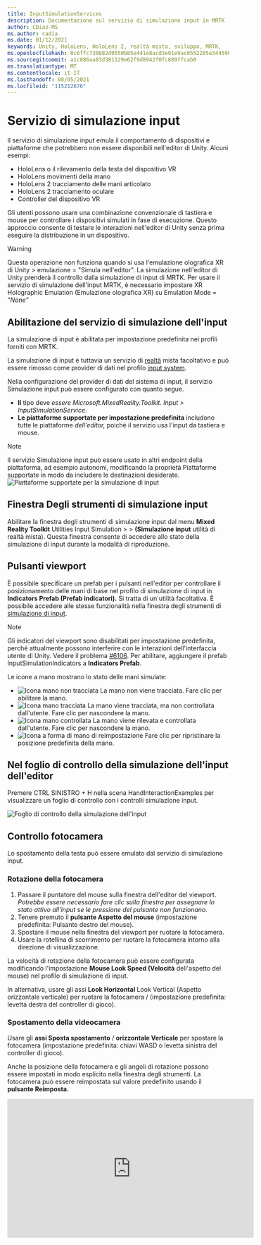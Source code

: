 ```yaml
---
title: InputSimulationServices
description: Documentazione sul servizio di simulazione input in MRTK
author: CDiaz-MS
ms.author: cadia
ms.date: 01/12/2021
keywords: Unity, HoloLens, HoloLens 2, realtà mista, sviluppo, MRTK,
ms.openlocfilehash: 0c6ffc730882d0550b85e441e8acd3e91e9ac0552285e344596aec295def2202
ms.sourcegitcommit: a1c086aa83d381129e62f9d8942f0fc889ffcab0
ms.translationtype: MT
ms.contentlocale: it-IT
ms.lasthandoff: 08/05/2021
ms.locfileid: "115212676"
---
```

# <a name="input-simulation-service"></a>Servizio di simulazione input

Il servizio di simulazione input emula il comportamento di dispositivi e piattaforme che potrebbero non essere disponibili nell'editor di Unity. Alcuni esempi:

* HoloLens o il rilevamento della testa del dispositivo VR
* HoloLens movimenti della mano
* HoloLens 2 tracciamento delle mani articolato
* HoloLens 2 tracciamento oculare
* Controller del dispositivo VR

Gli utenti possono usare una combinazione convenzionale di tastiera e mouse per controllare i dispositivi simulati in fase di esecuzione. Questo approccio consente di testare le interazioni nell'editor di Unity senza prima eseguire la distribuzione in un dispositivo.

> [!WARNING]
> Questa operazione non funziona quando si usa l'emulazione olografica XR di Unity > emulazione = "Simula nell'editor". La simulazione nell'editor di Unity prenderà il controllo dalla simulazione di input di MRTK. Per usare il servizio di simulazione dell'input MRTK, è necessario impostare XR Holographic Emulation (Emulazione olografica XR) su Emulation Mode = *"None"*

## <a name="enabling-the-input-simulation-service"></a>Abilitazione del servizio di simulazione dell'input

La simulazione di input è abilitata per impostazione predefinita nei profili forniti con MRTK.

La simulazione di input è tuttavia un servizio di [realtà](../../architecture/mixed-reality-services.md) mista facoltativo e può essere rimosso come provider di dati nel profilo [input system](../input/input-providers.md).

Nella configurazione del provider di dati del sistema di input, il servizio Simulazione input può essere configurato con quanto segue.

* **Il** tipo deve *essere Microsoft.MixedReality.Toolkit. Input > InputSimulationService*.
* **Le piattaforme supportate per impostazione predefinita** includono tutte le piattaforme *dell'editor,* poiché il servizio usa l'input da tastiera e mouse.

> [!NOTE]
> Il servizio Simulazione input può essere usato in altri  endpoint della piattaforma, ad esempio autonomi, modificando la proprietà Piattaforme supportate in modo da includere le destinazioni desiderate.
> ![Piattaforme supportate per la simulazione di input](../images/input-simulation/InputSimulationSupportedPlatforms.gif)

## <a name="input-simulation-tools-window"></a>Finestra Degli strumenti di simulazione input

Abilitare la finestra degli strumenti di simulazione input dal menu **Mixed Reality Toolkit** Utilities Input Simulation  >    >  **(Simulazione input** utilità di realtà mista). Questa finestra consente di accedere allo stato della simulazione di input durante la modalità di riproduzione.

## <a name="viewport-buttons"></a>Pulsanti viewport

È possibile specificare un prefab per i pulsanti nell'editor per controllare il posizionamento delle mani di base nel profilo di simulazione di input in **Indicators Prefab (Prefab indicatori).** Si tratta di un'utilità facoltativa. È possibile accedere alle stesse funzionalità nella finestra degli strumenti di [simulazione di input](#input-simulation-tools-window).

> [!NOTE]
> Gli indicatori del viewport sono disabilitati per impostazione predefinita, perché attualmente possono interferire con le interazioni dell'interfaccia utente di Unity. Vedere il problema [#6106](https://github.com/microsoft/MixedRealityToolkit-Unity/issues/6106). Per abilitare, aggiungere il prefab InputSimulationIndicators a **Indicators Prefab**.

Le icone a mano mostrano lo stato delle mani simulate:

* ![Icona mano non tracciata](../images/input-simulation/MRTK_InputSimulation_HandIndicator_Untracked.png) La mano non viene tracciata. Fare clic per abilitare la mano.
* ![Icona mano tracciata](../images/input-simulation/MRTK_InputSimulation_HandIndicator_Tracked.png "Icona mano tracciata") La mano viene tracciata, ma non controllata dall'utente. Fare clic per nascondere la mano.
* ![Icona mano controllata](../images/input-simulation/MRTK_InputSimulation_HandIndicator_Controlled.png "Icona mano controllata") La mano viene rilevata e controllata dall'utente. Fare clic per nascondere la mano.
* ![Icona a forma di mano di reimpostazione](../images/input-simulation/MRTK_InputSimulation_HandIndicator_Reset.png "Icona a forma di mano di reimpostazione") Fare clic per ripristinare la posizione predefinita della mano.

## <a name="in-editor-input-simulation-cheat-sheet"></a>Nel foglio di controllo della simulazione dell'input dell'editor

Premere CTRL SINISTRO + H nella scena HandInteractionExamples per visualizzare un foglio di controllo con i controlli simulazione input.

![Foglio di controllo della simulazione dell'input](https://user-images.githubusercontent.com/39840334/86066480-13637f00-ba27-11ea-8814-d222d548f684.gif)

## <a name="camera-control"></a>Controllo fotocamera

Lo spostamento della testa può essere emulato dal servizio di simulazione input.

### <a name="rotating-the-camera"></a>Rotazione della fotocamera

1. Passare il puntatore del mouse sulla finestra dell'editor del viewport.
    *Potrebbe essere necessario fare clic sulla finestra per assegnare lo stato attivo all'input se le pressione del pulsante non funzionano.*
1. Tenere premuto il **pulsante Aspetto del mouse** (impostazione predefinita: Pulsante destro del mouse).
1. Spostare il mouse nella finestra del viewport per ruotare la fotocamera.
1. Usare la rotellina di scorrimento per ruotare la fotocamera intorno alla direzione di visualizzazione.

La velocità di rotazione della fotocamera può essere configurata modificando l'impostazione **Mouse Look Speed (Velocità** dell'aspetto del mouse) nel profilo di simulazione di input.

In alternativa, usare gli assi **Look Horizontal** Look Vertical (Aspetto orizzontale verticale) per ruotare la fotocamera /  (impostazione predefinita: levetta destra del controller di gioco).

### <a name="moving-the-camera"></a>Spostamento della videocamera

Usare gli **assi Sposta spostamento** / **orizzontale Verticale** per spostare la fotocamera (impostazione predefinita: chiavi WASD o levetta sinistra del controller di gioco).

Anche la posizione della fotocamera e gli angoli di rotazione possono essere impostati in modo esplicito nella finestra degli strumenti. La fotocamera può essere reimpostata sul valore predefinito usando il **pulsante Reimposta.**

<iframe width="560" height="315" src="https://www.youtube.com/embed/Z7L4I1ET7GU" class="center" frameborder="0" allow="accelerometer; encrypted-media; gyroscope; picture-in-picture" allowfullscreen />

## <a name="controller-simulation"></a>Simulazione controller

La simulazione di input supporta i dispositivi controller emulati,ad esempio controller del movimento e mani. Questi controller virtuali possono interagire con qualsiasi oggetto che supporta controller normali, ad esempio pulsanti o oggetti afferrabili.

### <a name="controller-simulation-mode"></a>Modalità di simulazione controller

Nella finestra degli [strumenti di simulazione dell'input](#input-simulation-tools-window) **l'impostazione Modalità** di simulazione controller predefinita consente di alternare tre modelli di input distinti. Questa modalità predefinita può essere impostata anche nel profilo di simulazione di input.

* *Mani articolate:* simula un dispositivo a mano completamente articolato con dati di posizione giunzione.

   Emula HoloLens 2 di interazione.

   In questa modalità è possibile simulare interazioni basate sul posizionamento preciso della mano o sull'uso del tocco.

* *Movimenti della mano:* simula un modello di mano semplificato con tocco e movimenti di base.

   Emula [HoloLens di interazione.](https://docs.microsoft.com/windows/mixed-reality/gestures)

   Lo stato attivo viene controllato usando il puntatore Sguardo fisso. Il *movimento tocco viene* usato per interagire con i pulsanti.

* *Controller del* movimento: simula un controller del movimento usato con visori VR che funziona in modo analogo alle interazioni da lontano con le mani articolate.

   Emula il visore VR con il modello di interazione dei controller.

   I tasti di attivazione, cattura e menu vengono simulati tramite input da tastiera e mouse.

### <a name="simulating-controller-movement"></a>Simulazione del movimento del controller

Per ottenere il controllo di uno dei due controller, tieni premuto il tasto di manipolazione del controller **sinistro/destro** (impostazione *predefinita:* Maiusc di sinistra per il controller sinistro e *Spazio* per il controller destro). Mentre viene premuto il tasto di manipolazione, il controller verrà visualizzato nel viewport. Dopo il rilascio della chiave di manipolazione, i controller scompariranno dopo un breve timeout di nascondere **il controller.**

I controller possono essere attivati e bloccati rispetto alla fotocamera nella finestra degli strumenti di simulazione di [input](#input-simulation-tools-window) o premendo Toggle **Left/Right Controller Key (Attiva/Disattiva** tasto controller sinistro/destro) (impostazione predefinita: *T* per sinistra e *Y* per destra). Premere di nuovo l'interruttore per nascondere di nuovo i controller. Per manipolare i controller, **è necessario utilizzare** la chiave di manipolazione del controller sinistro/destro. Toccando due volte **la chiave di manipolazione del controller sinistro/destro** è anche possibile attivare/disattivare i controller.

Lo spostamento del mouse sposterà il controller nel piano di visualizzazione. I controller possono essere spostati più o più vicino alla fotocamera usando la rotellina **del mouse.**

Per ruotare i controller usando il mouse, tieni premuto il  tasto di manipolazione del controller **sinistro/destro** *(MAIUSC* sinistro o BARRA SPAZIATRICE) e il pulsante di rotazione del controller **(impostazione** predefinita: pulsante *CTRL* sinistro) e quindi sposta il mouse per ruotare il controller. La velocità di rotazione del controller può essere configurata modificando l'impostazione **Velocità di rotazione del controller del mouse** nel profilo di simulazione di input.

Tutto il posizionamento della mano può essere modificato anche nella finestra [degli strumenti di simulazione dell'input,](#input-simulation-tools-window)inclusa la reimpostazione delle mani sul valore predefinito.

### <a name="additional-profile-settings"></a>Impostazioni aggiuntive del profilo

* **Il moltiplicatore di profondità del** controller controlla la sensibilità del movimento di profondità della rotellina del mouse. Un numero maggiore velocizza lo zoom del controller.
* **Distanza controller predefinita** è la distanza iniziale dei controller dalla fotocamera. Facendo clic **sul pulsante Reimposta,** i controller verranno posizionati anche a questa distanza.
* **Quantità di instabilità del** controller aggiunge movimento casuale ai controller. Questa funzionalità può essere usata per simulare un monitoraggio del controller non accurato nel dispositivo e garantire che le interazioni funzionino correttamente con l'input rumoroso.

<iframe width="560" height="315" src="https://www.youtube.com/embed/uRYfwuqsjBQ" class="center" frameborder="0" allow="accelerometer; encrypted-media; gyroscope; picture-in-picture" allowfullscreen />

### <a name="hand-gestures"></a>Movimenti della mano

È anche possibile simulare movimenti della mano, ad esempio avvicinamento delle dita, afferramento, simulazione e così via.

1. Abilitare il controllo manuale usando **il tasto di manipolazione del controller sinistro/destro** *(MAIUSC sinistro* o BARRA *SPAZIATRICE)*

2. Durante la manipolazione, tieni premuto un pulsante del mouse per eseguire un movimento della mano.

È possibile eseguire il mapping di ognuno dei pulsanti del mouse per trasformare la forma della mano in un movimento diverso usando le impostazioni Movimento mano *sinistra/centrale/destra* del mouse. Il *movimento della mano predefinito* è la forma della mano quando non viene premuto alcun pulsante.

> [!NOTE]
> Il *movimento avvicinamento* delle dita è l'unico movimento che esegue l'azione "Seleziona" a questo punto.

### <a name="one-hand-manipulation"></a>Manipolazione con una mano

1. Premere e tenere premuto il tasto di manipolazione del **controller sinistro/destro** *(MAIUSC sinistro* o *BARRA SPAZIATRICE)*
2. Punto in corrispondenza dell'oggetto
3. Tenere premuto il pulsante del mouse per avvicinare le dita
4. Usare il mouse per spostare l'oggetto
5. Rilasciare il pulsante del mouse per arrestare l'interazione

<iframe width="560" height="315" src="https://www.youtube.com/embed/rM0xaHam6wM" class="center" frameborder="0" allow="accelerometer; encrypted-media; gyroscope; picture-in-picture" allowfullscreen />

### <a name="two-hand-manipulation"></a>Manipolazione a due mani

Per la manipolazione di oggetti con due mani contemporaneamente, è consigliabile la modalità mano persistente.

1. Attivare o disattivare entrambe le mani premendo i tasti di alternanza *(T/Y).*
1. Modificare una mano alla volta:
    1. Tenere **premuto lo** spazio per controllare la mano destra
    1. Spostare la mano nel punto in cui si vuole afferrare l'oggetto
    1. Premere il pulsante **sinistro del mouse per** attivare il movimento *avvicinamento delle dita.*
    1. Rilasciare **lo spazio** per interrompere il controllo della mano destra. La mano verrà bloccata sul posto e bloccata nel movimento *avvicinamento* delle dita perché non viene più manipolata.
1. Ripetere il processo con l'altra mano, afferrando lo stesso oggetto in un secondo punto.
1. Ora che entrambe le mani afferrano lo stesso oggetto, puoi spostarle per eseguire la manipolazione a due mani.

<iframe width="560" height="315" src="https://www.youtube.com/embed/Qol5OFNfN14" class="center" frameborder="0" allow="accelerometer; encrypted-media; gyroscope; picture-in-picture" allowfullscreen />

### <a name="ggv-gaze-gesture-and-voice-interaction"></a>Interazione GGV (sguardo fisso, movimento e voce)

Per impostazione predefinita, l'interazione GGV è abilitata nell'editor, mentre nella scena non sono presenti mani articolate.

1. Ruotare la fotocamera in modo che punti il cursore dello sguardo fisso sull'oggetto intervienibile (pulsante destro del mouse)
1. Fare clic e tenere **premuto il pulsante sinistro del mouse** per interagire
1. Ruotare di nuovo la fotocamera per modificare l'oggetto

È possibile disattivare questa opzione attivando l'opzione *Is Hand Free Input Enabled (Input* senza mano abilitato) all'interno del profilo di simulazione input.

È anche possibile usare le mani simulate per l'interazione GGV

1. Abilitare la simulazione GGV impostando **Modalità simulazione manuale** su *Movimenti* nel profilo di [simulazione input](#enabling-the-input-simulation-service)
1. Ruotare la fotocamera in modo che punti il cursore dello sguardo fisso sull'oggetto intervienibile (pulsante destro del mouse)
1. Tenere **premuto lo** spazio per controllare la mano destra
1. Fare clic e tenere **premuto il pulsante sinistro del mouse** per interagire
1. Usare il mouse per spostare l'oggetto
1. Rilasciare il pulsante del mouse per arrestare l'interazione

<iframe width="560" height="315" src="https://www.youtube.com/embed/6841rRMdqWw" class="center" frameborder="0" allow="accelerometer; encrypted-media; gyroscope; picture-in-picture" allowfullscreen />

### <a name="motion-controller-interaction"></a>Interazione del controller del movimento

I controller del movimento simulati possono essere manipolati allo stesso modo delle mani articolate. Il modello di interazione è simile all'interazione da lontano della mano articolata, mentre il trigger, la cattura e i tasti di menu sono mappati rispettivamente al pulsante sinistro del *mouse,* ai tasti *G* e *M.*

### <a name="eye-tracking"></a>Tracciamento oculare

[La simulazione del](../eye-tracking/eye-tracking-basic-setup.md#simulating-eye-tracking-in-the-unity-editor) tracciamento oculare può essere abilitata selezionando **l'opzione Simulate Eye Position** (Simula posizione oculare) in Input Simulation Profile [(Profilo simulazione input).](#enabling-the-input-simulation-service) Questo non deve essere usato con interazioni di tipo GGV o controller del movimento (assicurarsi quindi che **La** modalità di simulazione controller predefinita sia impostata su *Mano articolata).*

## <a name="see-also"></a>Vedi anche

* [Profilo di sistema di input](../input/input-providers.md).
